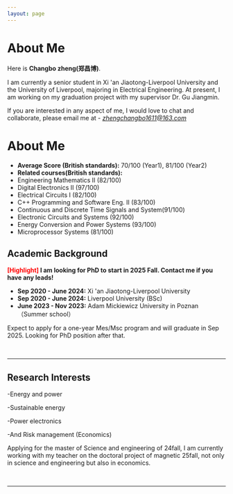 ```yaml
---
layout: page
---
```


# About Me



Here is **Changbo zheng(郑昌博)**.

I am currently a senior student in Xi 'an Jiaotong-Liverpool University and the University of Liverpool, majoring in Electrical Engineering. At present, I am working on my graduation project with my supervisor Dr. Gu Jiangmin.

If you are interested in any aspect of me, I would love to chat and collaborate, please email me at - *zhengchangbo1611@163.com*

# About Me


- **Average Score (British standards):** 70/100 (Year1), 81/100 (Year2)
- **Related courses(British standards):**
- Engineering Mathematics II (82/100)
- Digital Electronics II (97/100)
- Electrical Circuits I (82/100)
- C++ Programming and Software Eng. II (83/100)
- Continuous and Discrete Time Signals and System(91/100)
- Electronic Circuits and Systems (92/100)
- Energy Conversion and Power Systems (93/100)
- Microprocessor Systems (81/100)

## Academic Background

**<font color='red'>[Highlight]</font> I am looking for PhD to start in 2025 Fall. Contact me if you have any leads!**

- **Sep 2020 - June 2024:** Xi 'an Jiaotong-Liverpool University 
- **Sep 2020 - June 2024:** Liverpool University (BSc)
- **June 2023 - Nov 2023:** Adam Mickiewicz University in Poznan （Summer school）

Expect to apply for a one-year Mes/Msc program and will graduate in Sep 2025. Looking for PhD position after that.

<br>

---

## Research Interests

-Energy and power

-Sustainable energy

-Power electronics

-And Risk management (Economics)

Applying for the master of Science and engineering of 24fall, I am currently working with my teacher on the doctoral project of magnetic 25fall, not only in science and engineering but also in economics.

<br>

---


